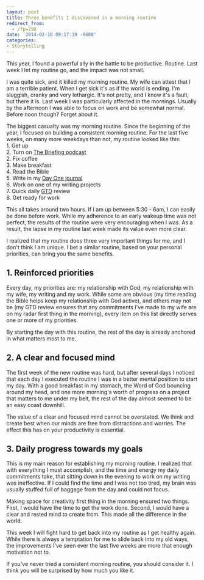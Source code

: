 ```yaml
---
layout: post
title: Three benefits I discovered in a morning routine
redirect_from:
  - /?p=298
date: '2014-02-10 09:17:39 -0600'
categories:
- Storytelling
---
```

<p>This year, I found a powerful ally in the battle to be productive. Routine. Last week I let my routine go, and the impact was not small.</p>
<p>I was quite sick, and it killed my morning routine. My wife can attest that I am a terrible patient. When I get sick it's as if the world is ending. I'm sluggish, cranky and very lethargic. It's not pretty, and I know it's a fault, but there it is. Last week I was particularly affected in the mornings. Usually by the afternoon I was able to focus on work and be somewhat normal. Before noon though? Forget about it.</p>
<p>The biggest casualty was my morning routine. Since the beginning of the year, I focused on building a consistent morning routine. For the last five weeks, on many more weekdays than not, my routine looked like this:<br />
1. Get up<br />
2. Turn on <a href="http://www.albertmohler.com/category/the-briefing/">The Briefing podcast</a><br />
2. Fix coffee<br />
3. Make breakfast<br />
4. Read the Bible<br />
5. Write in my <a href="http://dayoneapp.com">Day One journal</a><br />
6. Work on one of my writing projects<br />
7. Quick daily <a href="http://en.wikipedia.org/wiki/Getting_Things_Done">GTD</a> review<br />
8. Get ready for work</p>
<p>This all takes around two hours. If I am up between 5:30 - 6am, I can easily be done before work. While my adherence to an early wakeup time was not perfect, the results of the routine were very encouraging when I was. As a result, the lapse in my routine last week made its value even more clear.</p>
<p>I realized that my routine does three very important things for me, and I don't think I am unique. I bet a similar routine, based on your personal priorities, can bring you the same benefits.</p>
<h2>1. Reinforced priorities</h2>
<p>Every day, my priorities are: my relationship with God, my relationship with my wife, my writing and my work. While some are obvious (my time reading the Bible helps keep my relationship with God active), and others may not be (my GTD review ensures that any commitments I've made to my wife are on my radar first thing in the morning), every item on this list directly serves one or more of my priorities.</p>
<p>By starting the day with this routine, the rest of the day is already anchored in what matters most to me.</p>
<h2>2. A clear and focused mind</h2>
<p>The first week of the new routine was hard, but after several days I noticed that each day I executed the routine I was in a better mental position to start my day. With a good breakfast in my stomach, the Word of God bouncing around my head, and one more morning's worth of progress on a project that matters to me under my belt, the rest of the day almost seemed to be an easy coast downhill.</p>
<p>The value of a clear and focused mind cannot be overstated. We think and create best when our minds are free from distractions and worries. The effect this has on your productivity is essential.</p>
<h2>3. Daily progress towards my goals</h2>
<p>This is my main reason for establishing my morning routine. I realized that with everything I must accomplish, and the time and energy my daily commitments take, that sitting down in the evening to work on my writing was ineffective. If I could find the time and I was not too tired, my brain was usually stuffed full of baggage from the day and could not focus.</p>
<p>Making space for creativity first thing in the morning ensured two things. First, I would have the time to get the work done. Second, I would have a clear and rested mind to create from. This made all the difference in the world.</p>
<p>This week I will fight hard to get back into my routine as I get healthy again. While there is always a temptation for me to slide back into my old ways, the improvements I've seen over the last five weeks are more that enough motivation not to.</p>
<p>If you've never tried a consistent morning routine, you should consider it. I think you will be surprised by how much you like it.</p>
